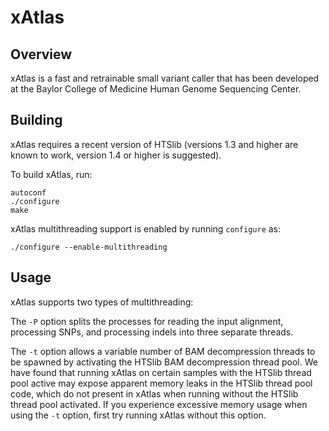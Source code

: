 # xAtlas

## Overview

xAtlas is a fast and retrainable small variant caller that has been developed
at the Baylor College of Medicine Human Genome Sequencing Center.

## Building

xAtlas requires a recent version of HTSlib (versions 1.3 and higher are known
to work, version 1.4 or higher is suggested).

To build xAtlas, run:

    autoconf
    ./configure
    make

xAtlas multithreading support is enabled by running ``configure`` as:

    ./configure --enable-multithreading

## Usage

xAtlas supports two types of multithreading:

The ``-P`` option splits the processes for reading the input alignment,
processing SNPs, and processing indels into three separate threads.

The ``-t`` option allows a variable number of BAM decompression threads to be
spawned by activating the HTSlib BAM decompression thread pool. We have found
that running xAtlas on certain samples with the HTSlib thread pool active may
expose apparent memory leaks in the HTSlib thread pool code, which do not
present in xAtlas when running without the HTSlib thread pool activated. If you
experience excessive memory usage when using the ``-t`` option, first try
running xAtlas without this option.
